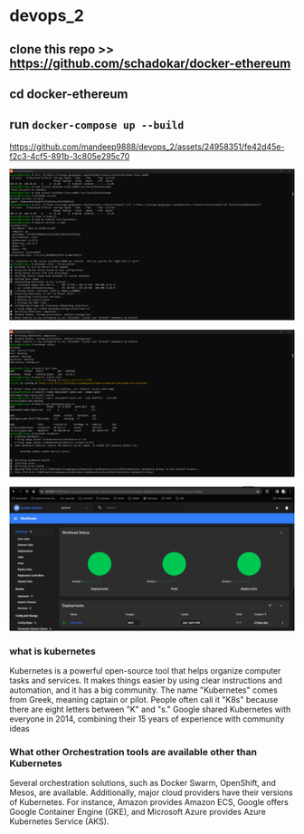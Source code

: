 # devops_2

## clone this repo >> https://github.com/schadokar/docker-ethereum

## cd docker-ethereum 

## run `docker-compose up --build`


https://github.com/mandeep9888/devops_2/assets/24958351/fe42d45e-f2c3-4cf5-891b-3c805e295c70



![minikube](https://github.com/mandeep9888/devops_2/blob/b83ffc6a551c6cbc97cdb167c082a6bed51fba4b/screenshots/minikubeInstall.png)

![kubectl](https://github.com/mandeep9888/devops_2/blob/b83ffc6a551c6cbc97cdb167c082a6bed51fba4b/screenshots/kubectl_deployement.png)

![dashboard](https://github.com/mandeep9888/devops_2/blob/b83ffc6a551c6cbc97cdb167c082a6bed51fba4b/screenshots/dashboard.png)

### what is kubernetes

Kubernetes is a powerful open-source tool that helps organize computer tasks and services. It makes things easier by using clear instructions and automation, and it has a big community. The name "Kubernetes" comes from Greek, meaning captain or pilot. People often call it "K8s" because there are eight letters between "K" and "s." Google shared Kubernetes with everyone in 2014, combining their 15 years of experience with community ideas

### What other Orchestration tools are available other than Kubernetes

Several orchestration solutions, such as Docker Swarm, OpenShift, and Mesos, are available. Additionally, major cloud providers have their versions of Kubernetes. For instance, Amazon provides Amazon ECS, Google offers Google Container Engine (GKE), and Microsoft Azure provides Azure Kubernetes Service (AKS).
